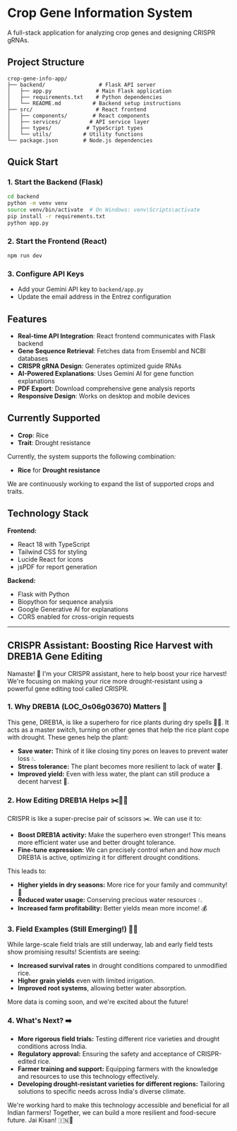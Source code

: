 # Crop Gene Information System

A full-stack application for analyzing crop genes and designing CRISPR gRNAs.

## Project Structure

```
crop-gene-info-app/
├── backend/                 # Flask API server
│   ├── app.py              # Main Flask application
│   ├── requirements.txt    # Python dependencies
│   └── README.md          # Backend setup instructions
├── src/                    # React frontend
│   ├── components/        # React components
│   ├── services/         # API service layer
│   ├── types/           # TypeScript types
│   └── utils/          # Utility functions
└── package.json        # Node.js dependencies
```

## Quick Start

### 1. Start the Backend (Flask)

```bash
cd backend
python -m venv venv
source venv/bin/activate  # On Windows: venv\Scripts\activate
pip install -r requirements.txt
python app.py
```

### 2. Start the Frontend (React)

```bash
npm run dev
```

### 3. Configure API Keys

- Add your Gemini API key to `backend/app.py`
- Update the email address in the Entrez configuration

## Features

- **Real-time API Integration**: React frontend communicates with Flask backend
- **Gene Sequence Retrieval**: Fetches data from Ensembl and NCBI databases
- **CRISPR gRNA Design**: Generates optimized guide RNAs
- **AI-Powered Explanations**: Uses Gemini AI for gene function explanations
- **PDF Export**: Download comprehensive gene analysis reports
- **Responsive Design**: Works on desktop and mobile devices

## Currently Supported

- **Crop**: Rice
- **Trait**: Drought resistance

Currently, the system supports the following combination:
*   **Rice** for **Drought resistance**

We are continuously working to expand the list of supported crops and traits.

## Technology Stack

**Frontend:**
- React 18 with TypeScript
- Tailwind CSS for styling
- Lucide React for icons
- jsPDF for report generation

**Backend:**
- Flask with Python
- Biopython for sequence analysis
- Google Generative AI for explanations
- CORS enabled for cross-origin requests

---

## CRISPR Assistant: Boosting Rice Harvest with DREB1A Gene Editing

Namaste! 🌾 I'm your CRISPR assistant, here to help boost your rice harvest! We're focusing on making your rice more drought-resistant using a powerful gene editing tool called CRISPR.

### 1. Why DREB1A (LOC_Os06g03670) Matters 🤔

This gene, DREB1A, is like a superhero for rice plants during dry spells 🦸‍♂️. It acts as a master switch, turning on other genes that help the rice plant cope with drought. These genes help the plant:

*   **Save water:** Think of it like closing tiny pores on leaves to prevent water loss 💧.
*   **Stress tolerance:** The plant becomes more resilient to lack of water 💪.
*   **Improved yield:** Even with less water, the plant can still produce a decent harvest 🍚.

### 2. How Editing DREB1A Helps ✂️🧬🚀

CRISPR is like a super-precise pair of scissors ✂️. We can use it to:

*   **Boost DREB1A activity:** Make the superhero even stronger! This means more efficient water use and better drought tolerance.
*   **Fine-tune expression:** We can precisely control *when* and *how much* DREB1A is active, optimizing it for different drought conditions.

This leads to:

*   **Higher yields in dry seasons:** More rice for your family and community! 🎉
*   **Reduced water usage:** Conserving precious water resources 💧.
*   **Increased farm profitability:** Better yields mean more income! 💰

### 3. Field Examples (Still Emerging!) 🌱🧪

While large-scale field trials are still underway, lab and early field tests show promising results! Scientists are seeing:

*   **Increased survival rates** in drought conditions compared to unmodified rice.
*   **Higher grain yields** even with limited irrigation.
*   **Improved root systems**, allowing better water absorption.

More data is coming soon, and we're excited about the future!

### 4. What's Next? ➡️

*   **More rigorous field trials:** Testing different rice varieties and drought conditions across India.
*   **Regulatory approval:** Ensuring the safety and acceptance of CRISPR-edited rice.
*   **Farmer training and support:** Equipping farmers with the knowledge and resources to use this technology effectively.
*   **Developing drought-resistant varieties for different regions:** Tailoring solutions to specific needs across India's diverse climate.

We're working hard to make this technology accessible and beneficial for all Indian farmers! Together, we can build a more resilient and food-secure future. Jai Kisan! 🇮🇳🌾